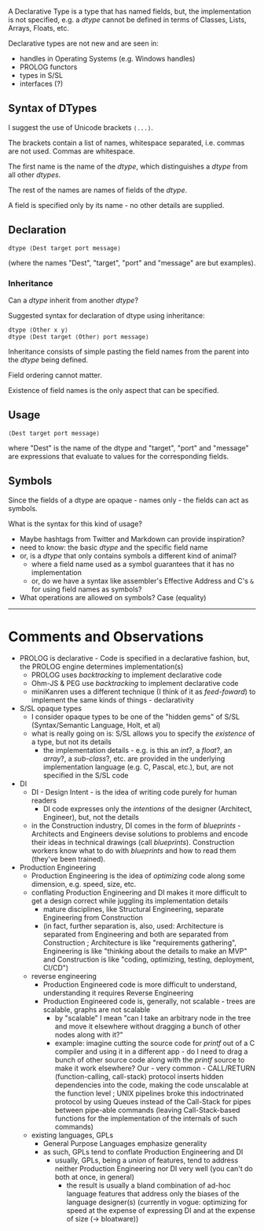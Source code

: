 A Declarative Type is a type that has named fields, but, the implementation is not specified, e.g. a *dtype* cannot be defined in terms of Classes, Lists, Arrays, Floats, etc.

Declarative types are not new and are seen in:

- handles in Operating Systems (e.g. Windows handles)
- PROLOG functors
- types in S/SL
- interfaces (?)

## Syntax of DTypes

I suggest the use of Unicode brackets `⟨...⟩`.

The brackets contain a list of names, whitespace separated, i.e. commas are not used.  Commas are whitespace.

The first name is the name of the *dtype*, which distinguishes a *dtype* from all other *dtypes*.

The rest of the names are names of fields of the *dtype*.

A field is specified only by its name - no other details are supplied.

## Declaration
`dtype ⟨Dest target port message⟩`

(where the names "Dest", "target", "port" and "message" are but examples).

### Inheritance
Can a *dtype* inherit from another *dtype*?

Suggested syntax for declaration of dtype using inheritance:

```
dtype ⟨Other x y⟩
dtype ⟨Dest target ⟨Other⟩ port message⟩
```

Inheritance consists of simple pasting the field names from the parent into the *dtype* being defined.

Field ordering cannot matter.  

Existence of field names is the only aspect that can be specified.


## Usage
`⟨Dest target port message⟩`

where "Dest" is the name of the dtype and "target", "port" and "message" are expressions that evaluate to values for the corresponding fields.

## Symbols
Since the fields of a dtype are opaque - names only - the fields can act as symbols.

What is the syntax for this kind of usage?
- Maybe hashtags from Twitter and Markdown can provide inspiration?
- need to know: the basic *dtype* and the specific field name
- or, is a *dtype* that only contains symbols a different kind of animal?
	- where a field name used as a symbol guarantees that it has no implementation
	- or, do we have a syntax like assembler's Effective Address and C's `&` for using field names as symbols?
- What operations are allowed on symbols? Case (equality)
---

# Comments and Observations
- PROLOG is declarative - Code is specified in a declarative fashion, but, the PROLOG engine determines implementation(s)
	- PROLOG uses *backtracking* to implement declarative code
	- Ohm-JS & PEG use *backtracking* to implement declarative code
	- miniKanren uses a different technique (I think of it as *feed-foward*) to implement the same kinds of things - declarativity
- S/SL opaque types
	- I consider opaque types to be one of the "hidden gems" of S/SL (Syntax/Semantic Language, Holt, et al) 
	- what is really going on is: S/SL allows you to specify the *existence* of a type, but not its details
		- the implementation details - e.g. is this an *int*?, a *float*?, an *array*?, a *sub-class*?, etc. are provided in the underlying implementation language (e.g. C, Pascal, etc.), but, are not specified in the S/SL code
- DI
	- DI - Design Intent - is the idea of writing code purely for human readers
		- DI code expresses only the *intentions* of the designer (Architect, Engineer), but, not the details
	- in the Construction industry, DI comes in the form of *blueprints* - Architects and Engineers devise solutions to problems and encode their ideas in technical drawings (call *blueprints*).  Construction workers know what to do with *blueprints* and how to read them (they've been trained).
- Production Engineering
	- Production Engineering is the idea of *optimizing* code along some dimension, e.g. speed, size, etc.
	- conflating Production Engineering and DI makes it more difficult to get a design correct while juggling its implementation details
		- mature disciplines, like Structural Engineering, separate Engineering from Construction
		- (in fact, further separation is, also, used: Architecture is separated from Engineering and both are separated from Construction ; Architecture is like "requirements gathering", Engineering is like "thinking about the details to make an MVP" and Construction is like "coding, optimizing, testing, deployment, CI/CD")
	- reverse engineering
		- Production Engineered code is more difficult to understand, understanding it requires Reverse Engineering
		- Production Engineered code is, generally, not scalable - trees are scalable, graphs are not scalable
			- by "scalable" I mean "can I take an arbitrary node in the tree and move it elsewhere without dragging a bunch of other nodes along with it?"
			- example: imagine cutting the source code for *printf* out of a C compiler and using it in a different app - do I need to drag a bunch of other source code along with the *printf* source to make it work elsewhere?  Our - very common - CALL/RETURN (function-calling, call-stack) protocol inserts hidden dependencies into the code, making the code unscalable at the function level ; UNIX pipelines broke this indoctrinated protocol by using Queues instead of the Call-Stack for pipes between pipe-able commands (leaving Call-Stack-based functions for the implementation of the internals of such commands)
	- existing languages, GPLs
		- General Purpose Languages emphasize generality
		- as such, GPLs tend to conflate Production Engineering and DI
			- usually, GPLs, being a *union* of features, tend to address neither Production Engineering nor DI very well (you can't do both at once, in general)
				- the result is usually a bland combination of ad-hoc language features that address only the biases of the language designer(s) (currently in vogue: optimizing for speed at the expense of expressing DI and at the expense of size (-> bloatware))
